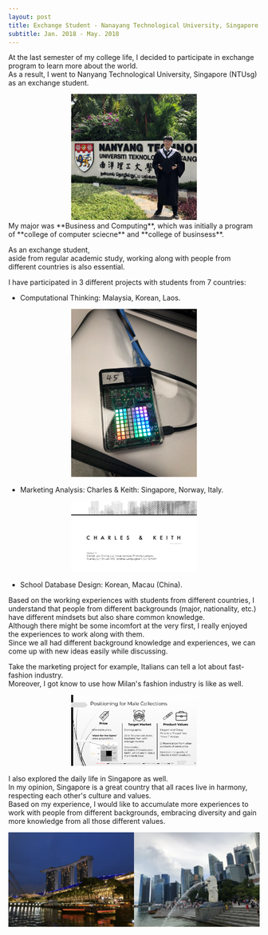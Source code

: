 ```yaml
---
layout: post
title: Exchange Student - Nanayang Technological University, Singapore
subtitle: Jan. 2018 - May. 2018
---
```

At the last semester of my college life, I decided to participate in exchange program to learn more about the world.   
As a result, I went to Nanyang Technological University, Singapore (NTUsg) as an exchange student. 
<center>
    <img src="/SG/1.jpg" alt="hi" width="50%" height="50%"/>
</center>
My major was **Business and Computing**,    
which was initially a program of **college of computer sciecne** and **college of businsess**.  
  
As an exchange student,   
aside from regular academic study, working along with people from different countries is also essential.  

I have participated in 3 different projects with students from 7 countries:   
- Computational Thinking: Malaysia, Korean, Laos.  
<center>
    <img src="/SG/3.jpg" alt="hi" width="50%" height="50%"/>
</center>   
  
- Marketing Analysis: Charles & Keith: Singapore, Norway, Italy.   
<center>
    <img src="/SG/2.jpg" alt="hi" width="50%" height="50%"/>
</center>
  
- School Database Design: Korean, Macau (China).     

Based on the working experiences with students from different countries, I understand that people from different backgrounds
(major, nationality, etc.) have different mindsets but also share common knowledge.    
Although there might be some incomfort at the very first, I really enjoyed the experiences to work along with them.    
Since we all had different background knowledge and experiences, we can come up with new ideas easily while discussing.   

Take the marketing project for example,  Italians can tell a lot about fast-fashion industry.    
Moreover, I got know to use how Milan's fashion industry is like as well.    
<center>
    <img src="/SG/4.jpg" alt="hi" width="50%" height="50%"/>
</center> 
  
I also explored the daily life in Singapore as well.  
In my opinion, Singapore is a great country that all races live in harmony, respecting each other's culture and values.  
Based on my experience, I would like to accumulate more experiences to work with people from different backgrounds, embracing 
diversity and gain more knowledge from all those different values.  
<center>
    <img src="/SG/5.jpg" alt="hi" width="50%" height="50%"/><img src="/SG/6.jpg" alt="hi" width="50%" height="50%"/>
</center>
